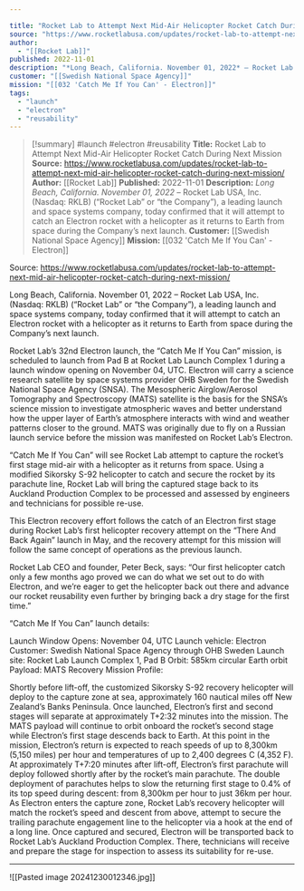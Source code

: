 ```yaml
---

title: "Rocket Lab to Attempt Next Mid-Air Helicopter Rocket Catch During Next Mission "
source: "https://www.rocketlabusa.com/updates/rocket-lab-to-attempt-next-mid-air-helicopter-rocket-catch-during-next-mission/"
author:
  - "[[Rocket Lab]]"
published: 2022-11-01
description: "*Long Beach, California. November 01, 2022* – Rocket Lab USA, Inc. (Nasdaq: RKLB) (“Rocket Lab” or “the Company”), a leading launch and space systems company, today confirmed that it will attempt to catch an Electron rocket with a helicopter as it returns to Earth from space during the Company’s next launch."
customer: "[[Swedish National Space Agency]]"
mission: "[[032 'Catch Me If You Can' - Electron]]"
tags:
  - "launch"
  - "electron"
  - "reusability"
---
```

>[!summary]
#launch #electron #reusability
**Title:** Rocket Lab to Attempt Next Mid-Air Helicopter Rocket Catch During Next Mission 
**Source:** https://www.rocketlabusa.com/updates/rocket-lab-to-attempt-next-mid-air-helicopter-rocket-catch-during-next-mission/
**Author:** [[Rocket Lab]]
**Published:** 2022-11-01
**Description:** *Long Beach, California. November 01, 2022* – Rocket Lab USA, Inc. (Nasdaq: RKLB) (“Rocket Lab” or “the Company”), a leading launch and space systems company, today confirmed that it will attempt to catch an Electron rocket with a helicopter as it returns to Earth from space during the Company’s next launch.
**Customer:** [[Swedish National Space Agency]]
**Mission:** [[032 'Catch Me If You Can' - Electron]]

Source: https://www.rocketlabusa.com/updates/rocket-lab-to-attempt-next-mid-air-helicopter-rocket-catch-during-next-mission/

Long Beach, California. November 01, 2022 – Rocket Lab USA, Inc. (Nasdaq: RKLB) (“Rocket Lab” or “the Company”), a leading launch and space systems company, today confirmed that it will attempt to catch an Electron rocket with a helicopter as it returns to Earth from space during the Company’s next launch. 

Rocket Lab’s 32nd Electron launch, the “Catch Me If You Can” mission, is scheduled to launch from Pad B at Rocket Lab Launch Complex 1 during a launch window opening on November 04, UTC. Electron will carry a science research satellite by space systems provider OHB Sweden for the Swedish National Space Agency (SNSA). The Mesospheric Airglow/Aerosol Tomography and Spectroscopy (MATS) satellite is the basis for the SNSA’s science mission to investigate atmospheric waves and better understand how the upper layer of Earth’s atmosphere interacts with wind and weather patterns closer to the ground. MATS was originally due to fly on a Russian launch service before the mission was manifested on Rocket Lab’s Electron. 

“Catch Me If You Can” will see Rocket Lab attempt to capture the rocket’s first stage mid-air with a helicopter as it returns from space. Using a modified Sikorsky S-92 helicopter to catch and secure the rocket by its parachute line, Rocket Lab will bring the captured stage back to its Auckland Production Complex to be processed and assessed by engineers and technicians for possible re-use. 

This Electron recovery effort follows the catch of an Electron first stage during Rocket Lab’s first helicopter recovery attempt on the “There And Back Again” launch in May, and the recovery attempt for this mission will follow the same concept of operations as the previous launch. 

Rocket Lab CEO and founder, Peter Beck, says: “Our first helicopter catch only a few months ago proved we can do what we set out to do with Electron, and we’re eager to get the helicopter back out there and advance our rocket reusability even further by bringing back a dry stage for the first time.” 

“Catch Me If You Can” launch details:

Launch Window Opens: November 04, UTC
Launch vehicle: Electron
Customer: Swedish National Space Agency through OHB Sweden
Launch site: Rocket Lab Launch Complex 1, Pad B
Orbit: 585km circular Earth orbit
Payload: MATS
 Recovery Mission Profile:

Shortly before lift-off, the customized Sikorsky S-92 recovery helicopter will deploy to the capture zone at sea, approximately 160 nautical miles off New Zealand’s Banks Peninsula.
Once launched, Electron’s first and second stages will separate at approximately T+2:32 minutes into the mission. The MATS payload will continue to orbit onboard the rocket’s second stage while Electron’s first stage descends back to Earth. At this point in the mission, Electron’s return is expected to reach speeds of up to 8,300km (5,150 miles) per hour and temperatures of up to 2,400 degrees C (4,352 F).
At approximately T+7:20 minutes after lift-off, Electron’s first parachute will deploy followed shortly after by the rocket’s main parachute. The double deployment of parachutes helps to slow the returning first stage to 0.4% of its top speed during descent: from 8,300km per hour to just 36km per hour.
As Electron enters the capture zone, Rocket Lab’s recovery helicopter will match the rocket’s speed and descent from above, attempt to secure the trailing parachute engagement line to the helicopter via a hook at the end of a long line.
Once captured and secured, Electron will be transported back to Rocket Lab’s Auckland Production Complex. There, technicians will receive and prepare the stage for inspection to assess its suitability for re-use.

---

![[Pasted image 20241230012346.jpg]]